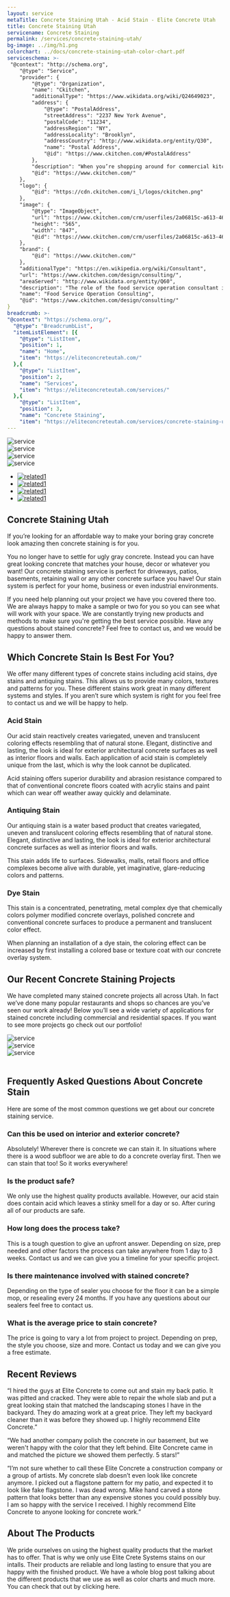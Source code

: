 ```yaml
---
layout: service
metaTitle: Concrete Staining Utah - Acid Stain - Elite Concrete Utah
title: Concrete Staining Utah
servicename: Concrete Staining
permalink: /services/concrete-staining-utah/
bg-image: ../img/h1.png
colorchart: ../docs/concrete-staining-utah-color-chart.pdf
serviceschema: >-
 "@context": "http://schema.org",
    "@type": "Service",
    "provider": {
        "@type": "Organization",
        "name": "Ckitchen",
        "additionalType": "https://www.wikidata.org/wiki/Q24649023",
        "address": {
            "@type": "PostalAddress",
            "streetAddress": "2237 New York Avenue",
            "postalCode": "11234",
            "addressRegion": "NY",
            "addressLocality": "Brooklyn",
            "addressCountry": "http://www.wikidata.org/entity/Q30",
            "name": "Postal Address",
            "@id": "https://www.ckitchen.com/#PostalAddress"
        },
        "description": "When you’re shopping around for commercial kitchen equipment, you want a supplier that’s an authorized dealer of top brands, provides the guaranteed lowest prices and is staffed by a team of well-trained commercial kitchen experts. Only one company checks all those boxes and more, and that’s CKitchen.com. Not only do you get an unbeatable selection and top-quality service here, but you’ll also appreciate that 10 percent of our profits go to charity, so you can feel good about shopping with us. We’re one of the web’s top commercial kitchen suppliers, and can even provide you with professional food service consulting and kitchen design services based on your individual needs and budget.  Our selection of commercial kitchen supplies includes everything from cutting-edge bar, bakery and concession equipment to catering equipment, supplies and appliances that can handle large volumes. It doesn’t matter if you’re operating a brick-and-mortar restaurant or food truck, CKitchen.com can outfit your business with the supplies required to boost efficiency, sales and productivity. We have commercial food preparation equipment, gas and electric ranges, ice machines, refrigerators, walk-in coolers and freezers, beverage systems, sinks, tables, shelving, and many more supplies that will help transform your commercial kitchen so it can handle even the most demanding needs.",
        "@id": "https://www.ckitchen.com/"
    },
    "logo": {
        "@id": "https://cdn.ckitchen.com/i_l/logos/ckitchen.png"
    },
    "image": {
        "@type": "ImageObject",
        "url": "https://www.ckitchen.com/crm/userfiles/2a06815c-a613-4616-94cf-ebffa45f5734.jpg",
        "height": "565",
        "width": "847",
        "@id": "https://www.ckitchen.com/crm/userfiles/2a06815c-a613-4616-94cf-ebffa45f5734.jpg"
    },
    "brand": {
        "@id": "https://www.ckitchen.com/"
    },
    "additionalType": "https://en.wikipedia.org/wiki/Consultant",
    "url": "https://www.ckitchen.com/design/consulting/",
    "areaServed": "http://www.wikidata.org/entity/Q60",
    "description": "The role of the food service operation consultant is to guide the client in the following ways. First, a general review of the project and the available square footage for storage, prep, production and clean up. Also the \"front of the house\" food displays, anticipated seating of the dining/lounge and/or bar as applicable, the traffic patterns that include entry, delivery and trash removal.  Next, the client's menu is reviewed and equipment is properly matched for its production. The future expansion or changes in the menu are also considered. The proper layout of the vital kitchen areas will have a major impact on cost savings to the owner/operator. Included in these savings are labor, breakage, food waste, food yield, energy efficiencies and waste handling.  Consulting services are offered independent of a complete project or as part of a design.",
    "name": "Food Service Operation Consulting",
    "@id": "https://www.ckitchen.com/design/consulting/"
}
breadcrumb: >-
"@context": "https://schema.org/", 
  "@type": "BreadcrumbList", 
  "itemListElement": [{
    "@type": "ListItem", 
    "position": 1, 
    "name": "Home",
    "item": "https://eliteconcreteutah.com/"  
  },{
    "@type": "ListItem", 
    "position": 2, 
    "name": "Services",
    "item": "https://eliteconcreteutah.com/services/"  
  },{
    "@type": "ListItem", 
    "position": 3, 
    "name": "Concrete Staining",
    "item": "https://eliteconcreteutah.com/services/concrete-staining-utah/"
---
```


 <div class="zoom-gallery-box">
    <div class="tab-content">
        <div class="tab-pane fade show active" id="related1" role="tabpanel">
            <img class="zoom_01" src="../img/service/service32.jpg" data-zoom-image="../img/service/service33.jpg" alt="service">
        </div>
        <div class="tab-pane fade" id="related2" role="tabpanel">
            <img class="zoom_01" src="../img/service/service32.jpg" data-zoom-image="../img/service/service33.jpg" alt="service">
        </div>
        <div class="tab-pane fade" id="related3" role="tabpanel">
            <img class="zoom_01" src="../img/service/service32.jpg" data-zoom-image="../img/service/service33.jpg" alt="service">
        </div>
        <div class="tab-pane fade" id="related4" role="tabpanel">
            <img class="zoom_01" src="../img/service/service32.jpg" data-zoom-image="../img/service/service33.jpg" alt="service">
        </div>
    </div>
    <ul class="nav nav-tabs tab-nav-list" role="tablist">
        <li class="nav-item">
            <a class="nav-link active" data-toggle="tab" href="#related1" role="tab" aria-selected="true">
                <img src="../img/service/service28.jpg" alt="related1">
            </a>
        </li>
        <li class="nav-item">
            <a class="nav-link" data-toggle="tab" href="#related2" role="tab" aria-selected="false">
                <img src="../img/service/service29.jpg" alt="related1">
            </a>
        </li>
        <li class="nav-item">
            <a class="nav-link" data-toggle="tab" href="#related3" role="tab" aria-selected="false">
                <img src="../img/service/service30.jpg" alt="related1">
            </a>
        </li>
        <li class="nav-item">
            <a class="nav-link" data-toggle="tab" href="#related4" role="tab" aria-selected="false">
                <img src="../img/service/service31.jpg" alt="related1">
            </a>
        </li>
    </ul>
</div>

## Concrete Staining Utah
If you’re looking for an affordable way to make your boring gray concrete look amazing then concrete staining is for you. 

You no longer have to settle for ugly gray concrete. Instead you can have great looking concrete that matches your house, decor or whatever you want! Our concrete staining service is perfect for driveways, patios, basements, retaining wall or any other concrete surface you have! Our stain system is perfect for your home, business or even industrial environments.

If you need help planning out your project we have you covered there too. We are always happy to make a sample or two for you so you can see what will work with your space. We are constantly trying new products and methods to make sure you're getting the best service possible. Have any questions about stained concrete? Feel free to contact us, and we would be happy to answer them.

## Which Concrete Stain Is Best For You?
We offer many different types of concrete stains including acid stains, dye stains and antiquing stains. This allows us to provide many colors, textures and patterns for you. These different stains work great in many different systems and styles. If you aren’t sure which system is right for you feel free to contact us and we will be happy to help.

### Acid Stain
Our acid stain reactively creates variegated, uneven and translucent coloring effects resembling that of natural stone. Elegant, distinctive and lasting, the look is ideal for exterior architectural concrete surfaces as well as interior floors and walls. Each application of acid stain is completely unique from the last, which is why the look cannot be duplicated.

Acid staining offers superior durability and abrasion resistance compared to that of conventional concrete floors coated with acrylic stains and paint which can wear off weather away quickly and delaminate.

### Antiquing Stain
Our antiquing stain is a water based product that creates variegated, uneven and translucent coloring effects resembling that of natural stone. Elegant, distinctive and lasting, the look is ideal for exterior architectural concrete surfaces as well as interior floors and walls.

This stain adds life to surfaces. Sidewalks, malls, retail floors and office complexes become alive with durable, yet imaginative, glare-reducing colors and patterns.

### Dye Stain
This stain is a concentrated, penetrating, metal complex dye that chemically colors polymer modified concrete overlays, polished concrete and conventional concrete surfaces to produce a permanent and translucent color effect.

When planning an installation of a dye stain, the coloring effect can be increased by first installing a colored base or texture coat with our concrete overlay system.

## Our Recent Concrete Staining Projects
We have completed many stained concrete projects all across Utah. In fact we’ve done many popular restaurants and shops so chances are you’ve seen our work already! Below you’ll see a wide variety of applications for stained concrete including commercial and residential spaces. If you want to see more projects go check out our portfolio! 

<div class="gallery-img">
    <div class="row gutters-20">
        <div class="col-lg-4 col-sm-4 col-6">
            <div class="item-img">
                <img src="../img/service/service25.jpg" alt="service">
            </div>
        </div>
        <div class="col-lg-4 col-sm-4 col-6">
            <div class="item-img">
                <img src="../img/service/service25.jpg" alt="service">
            </div>
        </div>
        <div class="col-lg-4 col-sm-4 d-none d-sm-block">
            <div class="item-img">
                <img src="../img/service/service27.jpg" alt="service">
            </div>
        </div>
    </div>
</div>
<br />

## Frequently Asked Questions About Concrete Stain
Here are some of the most common questions we get about our concrete staining service.

### Can this be used on interior and exterior concrete?
Absolutely! Wherever there is concrete we can stain it. In situations where there is a wood subfloor we are able to do a concrete overlay first. Then we can stain that too! So it works everywhere!
### Is the product safe?
We only use the highest quality products available. However, our acid stain does contain acid which leaves a stinky smell for a day or so. After curing all of our products are safe.
### How long does the process take?
This is a tough question to give an upfront answer. Depending on size, prep needed and other factors the process can take anywhere from 1 day to 3 weeks. Contact us and we can give you a timeline for your specific project.
### Is there maintenance involved with stained concrete?
Depending on the type of sealer you choose for the floor it can be a simple mop, or resealing every 24 months. If you have any questions about our sealers feel free to contact us.
### What is the average price to stain concrete?
The price is going to vary a lot from project to project. Depending on prep, the style you choose, size and more. Contact us today and we can give you a free estimate.

## Recent Reviews
“I hired the guys at Elite Concrete to come out and stain my back patio. It was pitted and cracked. They were able to repair the whole slab and put a great looking stain that matched the landscaping stones I have in the backyard. They do amazing work at a great price. They left my backyard cleaner than it was before they showed up. I highly recommend Elite Concrete.”

“We had another company polish the concrete in our basement, but we weren't happy with the color that they left behind. Elite Concrete came in and matched the picture we showed them perfectly. 5 stars!”

“I’m not sure whether to call these Elite Concrete a construction company or a group of artists. My concrete slab doesn’t even look like concrete anymore. I picked out a flagstone pattern for my patio, and expected it to look like fake flagstone. I was dead wrong. Mike hand carved a stone pattern that looks better than any expensive stones you could possibly buy. I am so happy with the service I received. I highly recommend Elite Concrete to anyone looking for concrete work.”

## About The Products
We pride ourselves on using the highest quality products that the market has to offer. That is why we only use Elite Crete Systems stains on our intalls. Their products are reliable and long lasting to ensure that you are happy with the finished product. We have a whole blog post talking about the different products that we use as well as color charts and much more. You can check that out by clicking here.

